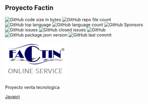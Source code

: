 ## Proyecto Factin

![GitHub code size in bytes](https://img.shields.io/github/languages/code-size/owercamp/factin) ![GitHub repo file count](https://img.shields.io/github/directory-file-count/owercamp/factin?color=green) ![GitHub top language](https://img.shields.io/github/languages/top/owercamp/factin?color=yellowgreen) ![GitHub language count](https://img.shields.io/github/languages/count/owercamp/factin?color=orange) ![GitHub Sponsors](https://img.shields.io/github/sponsors/owercamp) ![GitHub issues](https://img.shields.io/github/issues/owercamp/factin) ![GitHub closed issues](https://img.shields.io/github/issues-closed/owercamp/factin) ![GitHub](https://img.shields.io/github/license/owercamp/factin) ![GitHub package.json version](https://img.shields.io/github/package-json/v/owercamp/factin) ![GitHub last commit](https://img.shields.io/github/last-commit/owercamp/factin)

<img src="factin/public_images/images/1609642840Logo Proyecto.png">

<p>Proyecto venta tecnologica</p>

<a href="https://javapri.co/">Javapri</a>
